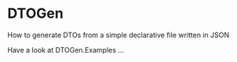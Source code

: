 DTOGen
======

How to generate DTOs from a simple declarative file written in JSON

Have a look at DTOGen.Examples ...
